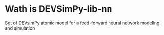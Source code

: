 # Wath is DEVSimPy-lib-nn
Set of DEVsimPy atomic model for a feed-forward neural network modeling and simulation

